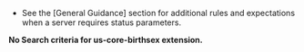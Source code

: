
- See the [General Guidance] section for additional rules and expectations when a server requires status parameters.

**No Search criteria for us-core-birthsex extension.**

